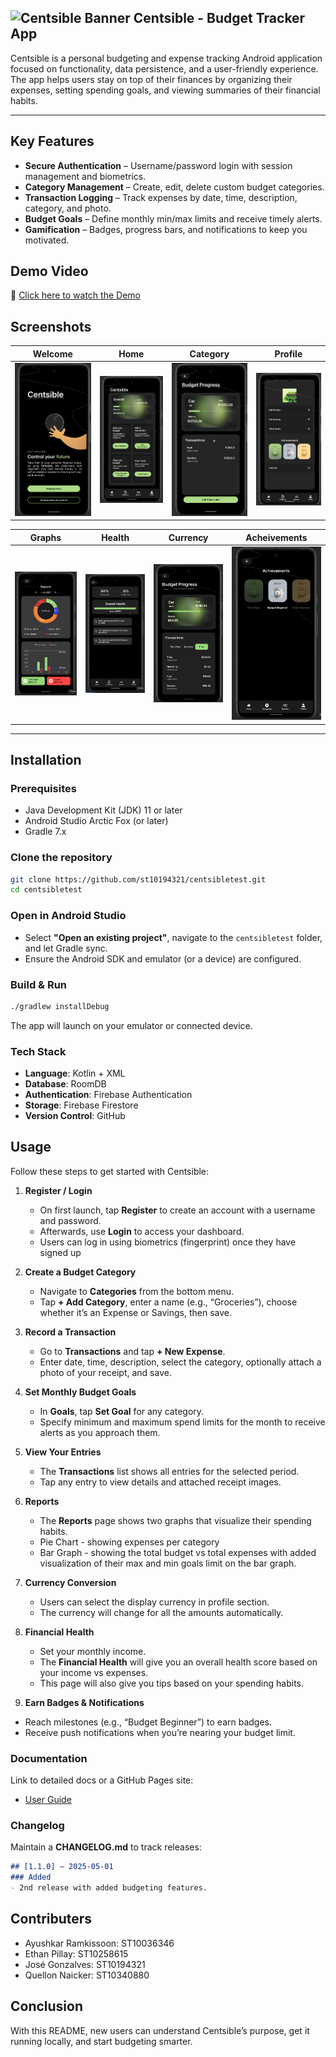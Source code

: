 ![Centsible Banner](images/banner.jpg)
Centsible - Budget Tracker App
------------------------------------------------------

Centsible is a personal budgeting and expense tracking Android application focused on functionality, data persistence, and a user-friendly experience. 
The app helps users stay on top of their finances by organizing their expenses, setting spending goals, and viewing summaries of their financial habits.

------------------------------------------------------

Key Features
------------------------------------------------------
- **Secure Authentication** – Username/password login with session management and biometrics.  
- **Category Management** – Create, edit, delete custom budget categories.  
- **Transaction Logging** – Track expenses by date, time, description, category, and photo.  
- **Budget Goals** – Define monthly min/max limits and receive timely alerts.   
- **Gamification** – Badges, progress bars, and notifications to keep you motivated.

## Demo Video

🎥 [Click here to watch the Demo](https://youtu.be/irYLi_9jh4k)

## Screenshots

| Welcome | Home  | Category | Profile |
|-----------|------------------|-------------------------|-------------------|
| ![](images/welcome.png) | ![](images/home.png) | ![](images/category.png) |![](images/profile.png) |

| Graphs | Health  | Currency | Acheivements |
|-----------|------------------|-------------------|-------------------|
| ![](images/reports.png) | ![](images/health.png) | ![](images/currency.png) |![](images/acheive.png) |

---


## Installation

### Prerequisites
- Java Development Kit (JDK) 11 or later  
- Android Studio Arctic Fox (or later)  
- Gradle 7.x  

### Clone the repository
```bash
git clone https://github.com/st10194321/centsibletest.git
cd centsibletest
```

### Open in Android Studio
- Select **"Open an existing project"**, navigate to the `centsibletest` folder, and let Gradle sync.  
- Ensure the Android SDK and emulator (or a device) are configured.

### Build & Run
```bash
./gradlew installDebug
```
The app will launch on your emulator or connected device.

### Tech Stack
- **Language**: Kotlin + XML
- **Database**: RoomDB
- **Authentication**: Firebase Authentication
- **Storage**: Firebase Firestore
- **Version Control**: GitHub 

## Usage

Follow these steps to get started with Centsible:

1. **Register / Login**  
   - On first launch, tap **Register** to create an account with a username and password.  
   - Afterwards, use **Login** to access your dashboard.
   - Users can log in using biometrics (fingerprint) once they have signed up

2. **Create a Budget Category**  
   - Navigate to **Categories** from the bottom menu.  
   - Tap **+ Add Category**, enter a name (e.g., “Groceries”), choose whether it’s an Expense or Savings, then save.

3. **Record a Transaction**  
   - Go to **Transactions** and tap **+ New Expense**.  
   - Enter date, time, description, select the category, optionally attach a photo of your receipt, and save.

4. **Set Monthly Budget Goals**  
   - In **Goals**, tap **Set Goal** for any category.  
   - Specify minimum and maximum spend limits for the month to receive alerts as you approach them.

5. **View Your Entries**  
   - The **Transactions** list shows all entries for the selected period.  
   - Tap any entry to view details and attached receipt images.
  
6. **Reports**
   - The **Reports** page shows two graphs that visualize their spending habits.
   - Pie Chart - showing expenses per category
   - Bar Graph - showing the total budget vs total expenses with added visualization of their max and min goals limit on the bar graph.
  
7. **Currency Conversion**
   - Users can select the display currency in profile section.
   - The currency will change for all the amounts automatically.
  
8. **Financial Health**
   - Set your monthly income.
   - The **Financial Health** will give you an overall health score based on your income vs expenses.
   - This page will also give you tips based on your spending habits.

10. **Earn Badges & Notifications**  
   - Reach milestones (e.g., “Budget Beginner”) to earn badges.  
   - Receive push notifications when you’re nearing your budget limit.


### Documentation

Link to detailed docs or a GitHub Pages site:

- [User Guide](https://github.com/ST10194321/CentsibleTest/blob/main/user-guide.pdf)  


### Changelog

Maintain a **CHANGELOG.md** to track releases:

```markdown
## [1.1.0] – 2025-05-01
### Added
- 2nd release with added budgeting features.
```
## Contributers
- Ayushkar Ramkissoon: ST10036346
- Ethan Pillay: ST10258615
- José Gonzalves: ST10194321
- Quellon Naicker: ST10340880

## Conclusion

With this README, new users can understand Centsible’s purpose, get it running locally, and start budgeting smarter. 

